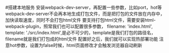 #搭建本地服务
安装webpack-dev-server，再配置一些参数，比如port，hot等
webpack-dev-server不会再本地生成打包文件，而是把打包的文件放在内存中，加快读取速度，同时不会打包html文件
要支持打包html文件，需要安装html-webpack-plugin，照常我们也可以配置很多参数， filename: 'index.html', template: './src/index.html',是必不可少的，template是我们打包的路径名，filename就是我们打包成的html文件
配置好之后，我们就可以实现热部署功能
注意hot参数，设置为false时候，html页面修改才会触发浏览器自动刷新

